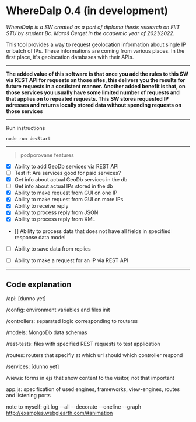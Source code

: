 # WhereDaIp 0.4 (in development) 

*WhereDaIp is a SW created as a part of diploma thesis research on FIIT STU by student Bc. Maroš Čergeť in the academic year of 2021/2022.*

This tool provides a way to request geolocation information about single IP or batch of IPs. These informations are coming from various places. In the first place, it's geolocation databases with their APIs. 

--- 

**The added value of this software is that once you add the rules to this SW via REST API for requests on those sites, this delivers you the results for future requests in a costistent manner. Another added benefit is that, on those services you usually have some limited number of requests and that applies on to repeated requests. This SW stores requested IP adresses and returns locally stored data without spending requests on those services**

--- 

Run instructions

`node run devStart`

--- 


> podporovane features
- [X] Ability to add GeoDb services via REST API
- [ ] Test if: Are services good for paid services? 
- [X] Get info about actual GeoDb services in the db
- [ ] Get info about actual IPs stored in the db
- [X] Ability to make request from GUI on one IP
- [X] Ability to make request from GUI on more IPs
- [X] Ability to receive reply
- [X] Ability to process reply from JSON
- [X] Ability to process reply from XML
- [] Ability to process data that does not have all fields in specified response data model
- [ ] Ability to save data from replies
- [ ] Ability to make a request for an IP via REST API


--- 

## Code explanation

/api: [dunno yet]

/config: environment variables and files init

/controllers: separated logic corresponding to routerss

/models: MongoDb data schemas

/rest-tests: files with specified REST requests to test application

/routes: routers that specifiy at which url should which controller respond

/services: [dunno yet]

/views: forms in ejs that show content to the visitor, not that important

app.js: specification of used engines, frameworks, view-engines, routes and listening ports

note to myself:
git log --all --decorate --oneline --graph
http://examples.webglearth.com/#animation
